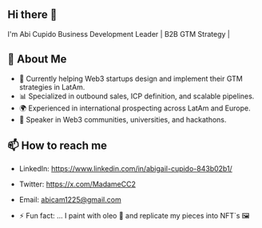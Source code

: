 ## Hi there 👋

I'm Abi Cupido
Business Development Leader | B2B GTM Strategy | 


## 🚀 About Me
- 💼 Currently helping Web3 startups design and implement their GTM strategies in LatAm.  
- 📊 Specialized in outbound sales, ICP definition, and scalable pipelines.  
- 🌍 Experienced in international prospecting across LatAm and Europe.  
- 🎤 Speaker in Web3 communities, universities, and hackathons.  


## 📫 How to reach me
- LinkedIn: https://www.linkedin.com/in/abigail-cupido-843b02b1/
- Twitter: https://x.com/MadameCC2
- Email: abicam1225@gmail.com  

- ⚡ Fun fact: ... I paint with oleo 🎨 and replicate my pieces into NFT`s 🖼️ 
